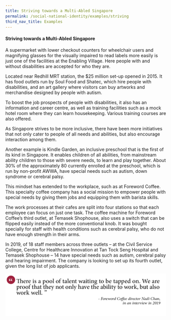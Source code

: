 ```yaml
---
title: Striving towards a Multi-Abled Singapore
permalink: /social-national-identity/examples/striving
third_nav_title: Examples
---
```

#### Striving towards a Multi-Abled Singapore

A supermarket with lower checkout counters for wheelchair users and magnifying glasses for the visually impaired to read labels more easily is just one of the facilities at the Enabling Village. Here people with and without disabilities are accepted for who they are.

Located near Redhill MRT station, the $25 million set-up opened in 2015. It has food outlets run by Soul Food and Shatec, which hire people with disabilities, and an art gallery where visitors can buy artworks and merchandise designed by people with autism.

To boost the job prospects of people with disabilities, it also has an information and career centre, as well as training facilities such as a mock hotel room where they can learn housekeeping. Various training courses are also offered.

As Singapore strives to be more inclusive, there have been more initiatives that not only cater to people of all needs and abilities, but also encourage interaction among them.

Another example is Kindle Garden, an inclusive preschool that is the first of its kind in Singapore. It enables children of all abilities, from mainstream ability children to those with severe needs, to learn and play together. About 30% of the approximately 80 currently enrolled at the preschool, which is run by non-profit AWWA, have special needs such as autism, down syndrome or cerebral palsy.

This mindset has extended to the workplace, such as at Foreword Coffee. This specialty coffee company has a social mission to empower people with special needs by giving them jobs and equipping them with barista skills.

The work processes at their cafes are split into four stations so that each employee can focus on just one task. The coffee machine for Foreword Coffee’s third outlet, at Temasek Shophouse, also uses a switch that can be flipped easily instead of the more conventional knob. It was bought specially for staff with health conditions such as cerebral palsy, who do not have enough strength in their arms.

In 2019, of 18 staff members across three outlets – at the Civil Service College, Centre for Healthcare Innovation at Tan Tock Seng Hospital and Temasek Shophouse – 14 have special needs such as autism, cerebral palsy and hearing impairment. The company is looking to set up its fourth outlet, given the long list of job applicants.

![Alt text for image on Isomer site](/images/society/examples/social-quotes-20.png)